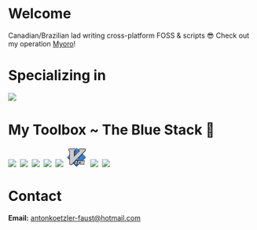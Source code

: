 # Welcome
Canadian/Brazilian lad writing cross-platform FOSS & scripts 😎 Check out my operation [Myoro](https://github.com/Myoro)!

# Specializing in
<img src='https://www.svgrepo.com/show/353751/flutter.svg' width=100 />

# My Toolbox ~ The Blue Stack 🌊
<img src='https://www.svgrepo.com/show/353751/flutter.svg' width=40 />&nbsp;&nbsp;<img src='https://upload.wikimedia.org/wikipedia/commons/a/a7/React-icon.svg' width=40 />&nbsp;&nbsp;<img src='https://upload.wikimedia.org/wikipedia/commons/9/91/Electron_Software_Framework_Logo.svg' width=40 />&nbsp;&nbsp;<img src='https://upload.wikimedia.org/wikipedia/commons/9/97/Sqlite-square-icon.svg' width=40 />&nbsp;&nbsp;<img src='https://www.svgrepo.com/show/374171/vscode.svg' width=40 />&nbsp;&nbsp;<img src='https://raw.githubusercontent.com/dunstontc/assets/master/images/vim-vscode/vim_vscode_436.png' width=40 />&nbsp;&nbsp;<img src='https://upload.wikimedia.org/wikipedia/commons/1/13/Arch_Linux_%22Crystal%22_icon.svg' width=40 />&nbsp;&nbsp;<img src='https://cdn.jobsity.com/Python_Logo_1067b68141/Python_Logo_1067b68141.svg' width=40 />

# Contact
**Email:** antonkoetzler-faust@hotmail.com
